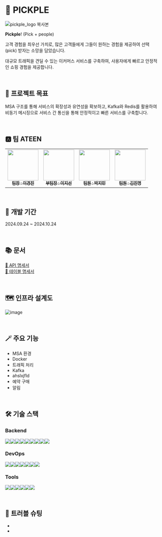 🥦 PICKPLE
=============
![pickple_logo 복사본](https://github.com/user-attachments/assets/34bb530d-d258-4836-ab36-5830ce1525f8)

**Pickple**! (Pick + people)

고객 경험을 최우선 가치로, 많은 고객들에게 그들이 원하는 경험을 제공하여 선택(pick) 받자는 소망을 담았습니다.

대규모 트래픽을 견딜 수 있는 이커머스 서비스를 구축하여, 사용자에게 빠르고 안정적인 쇼핑 경험을 제공합니다.

<br>

## 🎯 프로젝트 목표

MSA 구조를 통해 서비스의 확장성과 유연성을 확보하고,  Kafka와 Redis를 활용하여 비동기 메시징으로 서비스 간 통신을 통해 안정적이고 빠른 서비스를 구축합니다.

<br>


## 🅰️ 팀 ATEEN
<table>
  <tbody>
    <tr>
      <td align="center"><a href="https://github.com/kyungjinleelee"><img src="https://github.com/kyungjinleelee.png" width="100px;" alt=""/><br /><sub><b>팀장 : 이경진 </b></sub></a><br /></td>
      <td align="center"><a href="https://github.com/easyxun"><img src="https://github.com/easyxun.png" width="100px;" alt=""/><br /><sub><b>부팀장 : 이지선 </b></sub></a><br /></td>
      <td align="center"><a href="https://github.com/MeGuuuun"><img src="https://github.com/MeGuuuun.png" width="100px;" alt=""/><br /><sub><b>팀원 : 박지민 </b></sub></a><br /></td>
      <td align="center"><a href="https://github.com/kimjinmyeong"><img src="https://github.com/kimjinmyeong.png" width="100px;" alt=""/><br /><sub><b>팀원 : 김진명 </b></sub></a><br /></td>
    </tr>
  </tbody>
</table>

<br>

## 📆 개발 기간
2024.09.24 ~ 2024.10.24

<br>

## 📚 문서

[🔗 API 명세서]()   
[🔗 테이블 명세서]()

<br>

## 🗺️ 인프라 설계도

![image](https://github.com/user-attachments/assets/2cb9c935-d668-4eff-8062-b829010212d7)

<br>

## 🪄 주요 기능

* MSA 환경
* Docker
* 트래픽 처리
* Kafka
* ahslxjfld
* 예약 구매
* 알림

<br>

## 🛠️ 기술 스택

### Backend
<img src="https://img.shields.io/badge/JAVA-007396?style=for-the-badge&logo=java&logoColor=white"><img src="https://img.shields.io/badge/Spring-6DB33F?style=for-the-badge&logo=Spring&logoColor=white"><img src="https://img.shields.io/badge/POSTGRESQL-4169E1?style=for-the-badge&logo=postgresql&logoColor=white"><img src="https://img.shields.io/badge/MONGODB-47A248?style=for-the-badge&logo=mongodb&logoColor=white"><img src="https://img.shields.io/badge/REDIS-FF4438?style=for-the-badge&logo=redis&logoColor=white"><img src="https://img.shields.io/badge/apachekafka-231F20?style=for-the-badge&logo=apachekafka&logoColor=white"><img src="https://img.shields.io/badge/Gradle-02303A?style=for-the-badge&logo=gradle&logoColor=white"><img src="https://img.shields.io/badge/springsecurity-6DB33F?style=for-the-badge&logo=springsecurity&logoColor=white"><img src="https://img.shields.io/badge/jsonwebtokens-000000?style=for-the-badge&logo=jsonwebtokens&logoColor=white">


### DevOps
<img src="https://img.shields.io/badge/amazonec2-FF9900?style=for-the-badge&logo=amazonec2&logoColor=white"><img src="https://img.shields.io/badge/amazonrds-527FFF?style=for-the-badge&logo=amazonrds&logoColor=white"><img src="https://img.shields.io/badge/docker-2496ED?style=for-the-badge&logo=docker&logoColor=white"><img src="https://img.shields.io/badge/githubactions-2088FF?style=for-the-badge&logo=githubactions&logoColor=white"><img src="https://img.shields.io/badge/apachejmeter-D22128?style=for-the-badge&logo=apachejmeter&logoColor=white"><img src="https://img.shields.io/badge/prometheus-E6522C?style=for-the-badge&logo=prometheus&logoColor=white"><img src="https://img.shields.io/badge/grafana-F46800?style=for-the-badge&logo=grafana&logoColor=white">


### Tools
<img src="https://img.shields.io/badge/git-F05032?style=for-the-badge&logo=git&logoColor=white"><img src="https://img.shields.io/badge/github-181717?style=for-the-badge&logo=github&logoColor=white"><img src="https://img.shields.io/badge/postman-FF6C37?style=for-the-badge&logo=postman&logoColor=white"><img src="https://img.shields.io/badge/intellijidea-000000?style=for-the-badge&logo=intellijidea&logoColor=white"><img src="https://img.shields.io/badge/slack-4A154B?style=for-the-badge&logo=slack&logoColor=white"><img src="https://img.shields.io/badge/notion-000000?style=for-the-badge&logo=notion&logoColor=white">

<br>

## 🚧 트러블 슈팅

*
*
